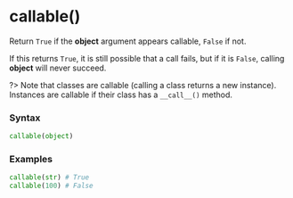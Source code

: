 # callable()

Return `True` if the **object** argument appears callable, `False` if not.

If this returns `True`, it is still possible that a call fails, but if it is `False`, calling **object** will never succeed.

?> Note that classes are callable (calling a class returns a new instance). Instances are callable if their class has a `__call__()` method.

### Syntax

```python
callable(object)
```

### Examples

```python
callable(str) # True
callable(100) # False
```
